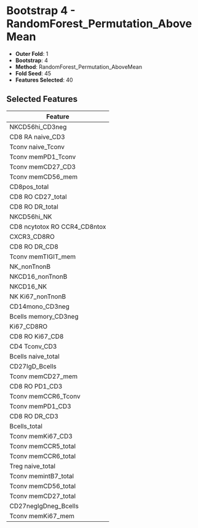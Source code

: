 # Bootstrap 4 - RandomForest_Permutation_AboveMean

- **Outer Fold**: 1
- **Bootstrap**: 4
- **Method**: RandomForest_Permutation_AboveMean
- **Fold Seed**: 45
- **Features Selected**: 40

## Selected Features

| Feature |
|---------|
| NKCD56hi_CD3neg |
| CD8 RA naive_CD3 |
| Tconv naive_Tconv |
| Tconv memPD1_Tconv |
| Tconv memCD27_CD3 |
| Tconv memCD56_mem |
| CD8pos_total |
| CD8 RO CD27_total |
| CD8 RO DR_total |
| NKCD56hi_NK |
| CD8 ncytotox RO CCR4_CD8ntox |
| CXCR3_CD8RO |
| CD8 RO DR_CD8 |
| Tconv memTIGIT_mem |
| NK_nonTnonB |
| NKCD16_nonTnonB |
| NKCD16_NK |
| NK Ki67_nonTnonB |
| CD14mono_CD3neg |
| Bcells memory_CD3neg |
| Ki67_CD8RO |
| CD8 RO Ki67_CD8 |
| CD4 Tconv_CD3 |
| Bcells naive_total |
| CD27IgD_Bcells |
| Tconv memCD27_mem |
| CD8 RO PD1_CD3 |
| Tconv memCCR6_Tconv |
| Tconv memPD1_CD3 |
| CD8 RO DR_CD3 |
| Bcells_total |
| Tconv memKi67_CD3 |
| Tconv memCCR5_total |
| Tconv memCCR6_total |
| Treg naive_total |
| Tconv memintB7_total |
| Tconv memCD56_total |
| Tconv memCD27_total |
| CD27negIgDneg_Bcells |
| Tconv memKi67_mem |
